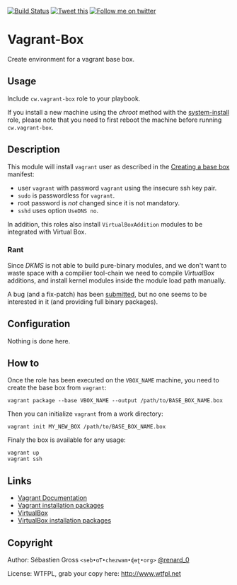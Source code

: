 <!--

---
lang: american
---
-->

[![Build Status](https://travis-ci.org/cw-ansible/cw.vagrant-box.svg?branch=master)](https://travis-ci.org/cw-ansible/cw.vagrant-box)
[![Tweet this](http://img.shields.io/badge/Tweet-it00aced.svg)](https://twitter.com/intent/tweet?tw_p=tweetbutton&via=renard_0&url=https%3A%2F%2Fgithub.com%2Fcw-ansible%2Fcw.vagrant-box&text=Create%20environment%20to%20build%20a%20%23Vagrant%20base%20box%20with%20%23Ansible.)
[![Follow me on twitter](http://img.shields.io/badge/Twitter-Follow-00aced.svg)](https://twitter.com/intent/follow?region=follow_link&screen_name=renard_0&tw_p=followbutton)


# Vagrant-Box

Create environment for a vagrant base box.


## Usage

Include `cw.vagrant-box` role to your playbook.

If you install a new machine using the *chroot* method with the
[system-install](https://github.com/cw-ansible/system-install) role, please
note that you need to first reboot the machine before running
`cw.vagrant-box`.

## Description

This module will install `vagrant` user as described in the
[Creating a base box](http://docs.vagrantup.com/v2/boxes/base.html)
manifest:

- user `vagrant` with password `vagrant` using the insecure ssh key pair.
- `sudo` is passwordless for `vagrant`.
- root password is *not* changed since it is not mandatory.
- `sshd` uses option `UseDNS no`.

In addition, this roles also install `VirtualBoxAddition` modules to be
integrated with Virtual Box.

### Rant

Since *DKMS* is not able to build pure-binary modules, and we don't want to
waste space with a compilier tool-chain we need to compile *VirtualBox*
additions, and install kernel modules inside the module load path manually.

A bug (and a fix-patch) has been
[submitted](https://bugs.debian.org/cgi-bin/bugreport.cgi?bug=554843]), but
no one seems to be interested in it (and providing full binary packages).

## Configuration

Nothing is done here.

## How to

Once the role has been executed on the `VBOX_NAME` machine, you need to
create the base box from `vagrant`:
	
	vagrant package --base VBOX_NAME --output /path/to/BASE_BOX_NAME.box

Then you can initialize `vagrant` from a work directory:

	vagrant init MY_NEW_BOX /path/to/BASE_BOX_NAME.box

Finaly the box is available for any usage:

	vagrant up
	vagrant ssh

## Links

- [Vagrant Documentation](http://docs.vagrantup.com/v2/)
- [Vagrant installation packages](http://www.vagrantup.com/downloads)
- [VirtualBox](https://www.virtualbox.org/)
- [VirtualBox installation packages](https://www.virtualbox.org/wiki/Downloads)

## Copyright

Author: Sébastien Gross `<seb•ɑƬ•chezwam•ɖɵʈ•org>` [@renard_0](https://twitter.com/renard_0)

License: WTFPL, grab your copy here: http://www.wtfpl.net
